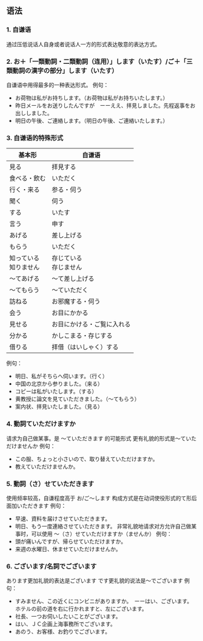 ## 语法
### 1. 自谦语
通过压低说话人自身或者说话人一方的形式表达敬意的表达方式。
### 2. お＋「一類動詞・二類動詞（连用）」します（いたす）/ご＋「三類動詞の漢字の部分」します（いたす）
自谦语中用得最多的一种表达形式。
例句：
- お荷物は私がお持ちします。（お荷物は私がお持ちいたします。）
- 昨日メールをお送りしたんですが　ーーええ、拝見しました。先程返事をお出ししました。
- 明日の午後、ご連絡します。（明日の午後、ご連絡いたします。）
### 3. 自谦语的特殊形式
| 基本形            | 自谦语            |
| -------------- | -------------- |
| 見る             | 拝見する           |
| 食べる・飲む         | いただく           |
| 行く・来る          | 参る・伺う          |
| 聞く             | 伺う             |
| する             | いたす            |
| 言う             | 申す             |
| あげる            | 差し上げる          |
| もらう            | いただく           |
| 知っている<br>知りません | 存じている<br>存じません |
| 〜てあげる          | 〜て差し上げる        |
| 〜てもらう          | 〜ていただく         |
| 訪ねる            | お邪魔する・伺う       |
| 会う             | お目にかかる         |
| 見せる            | お目にかける・ご覧に入れる  |
| 分かる            | かしこまる・存じする     |
| 借りる            | 拝借（はいしゃく）する    |
例句：
- 明日、私がそちらへ伺います。（行く）
- 中国の北京から参りました。（来る）
- コピーは私がいたします。（する）
- 黄教授に論文を見ていただきました。（〜てもらう）
- 案内状、拝見いたしました。（見る）
### 4. 動詞ていただけますか
请求为自己做某事。是 〜ていただきます 的可能形式
更有礼貌的形式是～ていただけませんか
例句：
- この服、ちょっと小さいので、取り替えていただけますか。
- 教えていただけませんか。
### 5. 動詞（さ）せていただきます
使用频率较高，自谦程度高于 お/ご〜します
构成方式是在动词使役形式的て形后面加いただきます
例句：
- 早速、資料を届けさせていただきます。
- 明日、もう一度連絡させていただきます。
非常礼貌地请求对方允许自己做某事时，可以使用 〜（さ）せていただけますか（ませんか）
例句：
- 頭が痛いんですが、帰らせていただけますか。
- 来週の水曜日、休ませていただけませんか。
### 6. ございます/名詞でございます
あります更加礼貌的表达是ございます
です更礼貌的说法是〜でございます
例句：
- すみません、この近くにコンビニがありますか。　ーーはい、ございます。ホテルの前の道を右に行かれますと、左にございます。
- 社長、一つお伺いしたいことがございます。
- はい、ＪＣ企画上海事務所でございます。
- あのう、お客様、お釣りでございます。